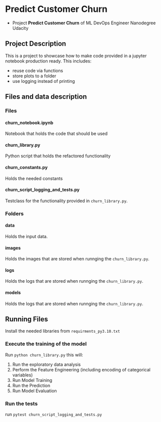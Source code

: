 # Predict Customer Churn

- Project **Predict Customer Churn** of ML DevOps Engineer Nanodegree Udacity

## Project Description
This is a project to showcase how to make code provided in a jupyter notebook production ready.
This includes:
- reuse code via functions
- store plots to a folder
- use logging instead of printing


## Files and data description
### Files
#### churn_notebook.ipynb
Notebook that holds the code that should be used
#### churn_library.py
Python script that holds the refactored functionality
#### churn_constants.py
Holds the needed constants
#### churn_script_logging_and_tests.py
Testclass for the functionality provided in `churn_library.py`.

### Folders
#### data
Holds the input data.
#### images
Holds the images that are stored when runnging the `churn_library.py`.
#### logs
Holds the logs that are stored when runnging the `churn_library.py`.
#### models 
Holds the logs that are stored when runnging the `churn_library.py`.


## Running Files
Install the needed libraries from `requirments_py3.10.txt`

### Execute the training of the model
Run `python churn_library.py` this will:
1. Run the exploratory data analysis 
2. Perform the Feature Engineering (including encoding of categorical variables)
3. Run Model Training
4. Run the Prediction
5. Run Model Evaluation

### Run the tests
run `pytest churn_script_logging_and_tests.py`


